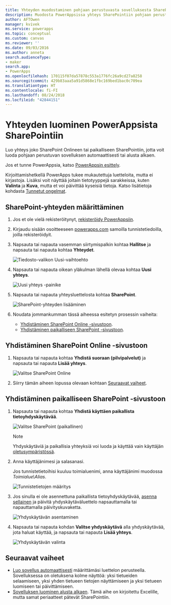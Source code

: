 ```yaml
---
title: Yhteyden muodostaminen pohjaan perustuvasta sovelluksesta SharePointiin | Microsoft Docs
description: Muodosta PowerAppsissa yhteys SharePointiin pohjaan perustuvan sovelluksen automaattista luontia varten tai luomiseen alusta alkaen.
author: AFTOwen
manager: kvivek
ms.service: powerapps
ms.topic: conceptual
ms.custom: canvas
ms.reviewer: ''
ms.date: 09/03/2016
ms.author: anneta
search.audienceType:
- maker
search.app:
- PowerApps
ms.openlocfilehash: 170115f07da57878c553a1776fc26a9cd27a8258
ms.sourcegitcommit: 429b83aaa5a91d5868e1fbc169bed1bac0c709ea
ms.translationtype: HT
ms.contentlocale: fi-FI
ms.lasthandoff: 08/24/2018
ms.locfileid: "42844151"
---
```

# <a name="create-a-connection-to-sharepoint-from-powerapps"></a>Yhteyden luominen PowerAppsista SharePointiin
Luo yhteys joko SharePoint Onlineen tai paikalliseen SharePointiin, jotta voit luoda pohjaan perustuvan sovelluksen automaattisesti tai alusta alkaen.

Jos et tunne PowerAppsia, katso [PowerAppsin esittely](getting-started.md).

Kirjoittamishetkellä PowerApps tukee mukautettuja luetteloita, mutta ei kirjastoja. Lisäksi voit näyttää joitain tietotyyppejä sarakkeissa, kuten **Valinta** ja **Kuva**, mutta et voi päivittää kyseisiä tietoja. Katso lisätietoja kohdasta [Tunnetut ongelmat](connections/connection-sharepoint-online.md#known-issues).

## <a name="specify-a-sharepoint-connection"></a>SharePoint-yhteyden määrittäminen
1. Jos et ole vielä rekisteröitynyt, [rekisteröidy PowerAppsiin](../signup-for-powerapps.md).

2. Kirjaudu sisään osoitteeseen [powerapps.com](https://web.powerapps.com?utm_source=padocs&utm_medium=linkinadoc&utm_campaign=referralsfromdoc) samoilla tunnistetiedoilla, joilla rekisteröidyit.

3. Napsauta tai napauta vasemman siirtymispalkin kohtaa **Hallitse** ja napsauta tai napauta kohtaa **Yhteydet**.

    ![Tiedosto-valikon Uusi-vaihtoehto](./media/connect-to-sharepoint/manage-connections.png)

4. Napsauta tai napauta oikean yläkulman lähellä olevaa kohtaa **Uusi yhteys**.

    ![Uusi yhteys -painike](./media/connect-to-sharepoint/new-connection.png)

5. Napsauta tai napauta yhteysluettelosta kohtaa **SharePoint**.

    ![SharePoint-yhteyden lisääminen](./media/connect-to-sharepoint/add-sp-portal.png)

6. Noudata jommankumman tässä aiheessa esitetyn prosessin vaiheita:

   * [Yhdistäminen SharePoint Online -sivustoon](connect-to-sharepoint.md#connect-to-a-sharepoint-online-site).
   * [Yhdistäminen paikalliseen SharePoint -sivustoon](connect-to-sharepoint.md#connect-to-an-on-premises-sharepoint-site).

## <a name="connect-to-a-sharepoint-online-site"></a>Yhdistäminen SharePoint Online -sivustoon
1. Napsauta tai napauta kohtaa **Yhdistä suoraan (pilvipalvelut)** ja napsauta tai napauta **Lisää yhteys**.

    ![Valitse SharePoint Online](./media/connect-to-sharepoint/choose-online.png)

2. Siirry tämän aiheen lopussa olevaan kohtaan [Seuraavat vaiheet](connect-to-sharepoint.md#next-steps).

## <a name="connect-to-an-on-premises-sharepoint-site"></a>Yhdistäminen paikalliseen SharePoint -sivustoon
1. Napsauta tai napauta kohtaa **Yhdistä käyttäen paikallista tietoyhdyskäytävää**.

    ![Valitse SharePoint (paikallinen)](./media/connect-to-sharepoint/choose-onprem.png)

    > [!NOTE]
   > Yhdyskäytäviä ja paikallisia yhteyksiä voi luoda ja käyttää vain käyttäjän [oletusympäristössä](working-with-environments.md).

2. Anna käyttäjänimesi ja salasanasi.

    Jos tunnistetietoihisi kuuluu toimialuenimi, anna käyttäjänimi muodossa *Toimialue\Alias*.

    ![Tunnistetietojen määritys](./media/connect-to-sharepoint/specify-credentials.png)

3. Jos sinulla ei ole asennettuna paikallista tietoyhdyskäytävää, [asenna sellainen](gateway-reference.md) ja päivitä yhdyskäytäväluettelo napsauttamalla tai napauttamalla päivityskuvaketta.

    ![Yhdyskäytävän asentaminen](./media/connect-to-sharepoint/install-gateway.png)

4. Napsauta tai napauta kohdan **Valitse yhdyskäytävä** alla yhdyskäytävää, jota haluat käyttää, ja napsauta tai napauta **Lisää yhteys**.

    ![Yhdyskäytävän valinta](./media/connect-to-sharepoint/choose-gateway.png)

## <a name="next-steps"></a>Seuraavat vaiheet
* [Luo sovellus automaattisesti](app-from-sharepoint.md) määrittämäsi luettelon perusteella. Sovelluksessa on oletuksena kolme näyttöä: yksi tietueiden selaamiseen, yksi yhden tietueen tietojen näyttämiseen ja yksi tietueen luomiseen tai päivittämiseen.
* [Sovelluksen luominen alusta alkaen](get-started-create-from-blank.md). Tämä aihe on kirjoitettu Excelille, mutta samat periaatteet pätevät SharePointiin.
